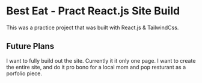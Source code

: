 # Best Eat - Pract React.js Site Build

This was a practice project that was built with React.js & TailwindCss.

## Future Plans

I want to fully build out the site.  Currently it it only one page.  I want to create the entire site, and do it pro bono for a local mom and pop resturant as a porfolio piece.

